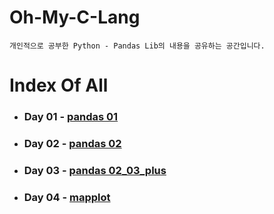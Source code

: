# Oh-My-C-Lang
	개인적으로 공부한 Python - Pandas Lib의 내용을 공유하는 공간입니다.

# Index Of All

- ### Day 01 - [pandas 01](https://github.com/42starter/seujeon_story/tree/main/i-can-pandas/documents/day01)

- ### Day 02 - [pandas 02](https://github.com/42starter/seujeon_story/tree/main/i-can-pandas/documents/day02)

- ### Day 03 - [pandas 02_03_plus](https://github.com/42starter/seujeon_story/tree/main/i-can-pandas/documents/day03)

- ### Day 04 - [mapplot](https://github.com/42starter/seujeon_story/tree/main/i-can-pandas/documents/day04)
